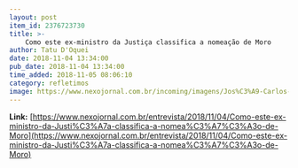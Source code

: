 ```yaml
---
layout: post
item_id: 2376723730
title: >-
    Como este ex-ministro da Justiça classifica a nomeação de Moro
author: Tatu D'Oquei
date: 2018-11-04 13:34:00
pub_date: 2018-11-04 13:34:00
time_added: 2018-11-05 08:06:10
category: refletimos
image: https://www.nexojornal.com.br/incoming/imagens/Jos%C3%A9-Carlos-Dias/ALTERNATES/LANDSCAPE_720/Jos%C3%A9%20Carlos%20Dias
---
```


**Link:** [https://www.nexojornal.com.br/entrevista/2018/11/04/Como-este-ex-ministro-da-Justi%C3%A7a-classifica-a-nomea%C3%A7%C3%A3o-de-Moro](https://www.nexojornal.com.br/entrevista/2018/11/04/Como-este-ex-ministro-da-Justi%C3%A7a-classifica-a-nomea%C3%A7%C3%A3o-de-Moro)


